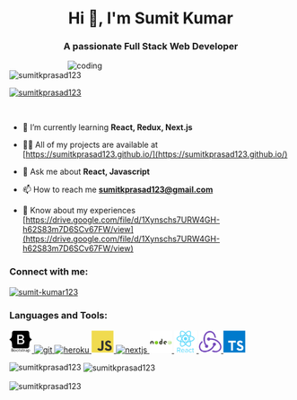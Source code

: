 
<h1 align="center">Hi 👋, I'm Sumit Kumar</h1>
<h3 align="center">A passionate Full Stack Web Developer</h3>

<img align="right" width="400" alt="coding" src="https://i.pinimg.com/originals/97/ae/28/97ae288bc10481a0152460e9a3c5faeb.gif](https://media.tenor.com/NOYF3f82b_gAAAAC/programmer.gif" alt="pic" />
<p align="left"> <img src="https://komarev.com/ghpvc/?username=sumitkprasad123&label=Profile%20views&color=0e75b6&style=flat" alt="sumitkprasad123" /> </p>

<p align="left"> <a href="https://github.com/ryo-ma/github-profile-trophy"><img src="https://github-profile-trophy.vercel.app/?username=sumitkprasad123" alt="sumitkprasad123" /></a> </p>

<p align="left"> <a href="https://twitter.com/" target="blank"><img src="https://img.shields.io/twitter/follow/?logo=twitter&style=for-the-badge" alt="" /></a> </p>

- 🌱 I’m currently learning **React, Redux, Next.js**

- 👨‍💻 All of my projects are available at [https://sumitkprasad123.github.io/](https://sumitkprasad123.github.io/)

- 💬 Ask me about **React, Javascript**

- 📫 How to reach me **sumitkprasad123@gmail.com**

- 📄 Know about my experiences [https://drive.google.com/file/d/1Xynschs7URW4GH-h62S83m7D6SCv67FW/view](https://drive.google.com/file/d/1Xynschs7URW4GH-h62S83m7D6SCv67FW/view)

<h3 align="left">Connect with me:</h3>
<p align="left">
<a href="https://linkedin.com/in/sumit-kumar123" target="blank"><img align="center" src="https://raw.githubusercontent.com/rahuldkjain/github-profile-readme-generator/master/src/images/icons/Social/linked-in-alt.svg" alt="sumit-kumar123" height="30" width="40" /></a>
</p>

<h3 align="left">Languages and Tools:</h3>
<p align="left"> <a href="https://getbootstrap.com" target="_blank" rel="noreferrer"> <img src="https://raw.githubusercontent.com/devicons/devicon/master/icons/bootstrap/bootstrap-plain-wordmark.svg" alt="bootstrap" width="40" height="40"/> </a> <a href="https://git-scm.com/" target="_blank" rel="noreferrer"> <img src="https://www.vectorlogo.zone/logos/git-scm/git-scm-icon.svg" alt="git" width="40" height="40"/> </a> <a href="https://heroku.com" target="_blank" rel="noreferrer"> <img src="https://www.vectorlogo.zone/logos/heroku/heroku-icon.svg" alt="heroku" width="40" height="40"/> </a> <a href="https://developer.mozilla.org/en-US/docs/Web/JavaScript" target="_blank" rel="noreferrer"> <img src="https://raw.githubusercontent.com/devicons/devicon/master/icons/javascript/javascript-original.svg" alt="javascript" width="40" height="40"/> </a> <a href="https://nextjs.org/" target="_blank" rel="noreferrer"> <img src="https://cdn.worldvectorlogo.com/logos/nextjs-2.svg" alt="nextjs" width="40" height="40"/> </a> <a href="https://nodejs.org" target="_blank" rel="noreferrer"> <img src="https://raw.githubusercontent.com/devicons/devicon/master/icons/nodejs/nodejs-original-wordmark.svg" alt="nodejs" width="40" height="40"/> </a> <a href="https://reactjs.org/" target="_blank" rel="noreferrer"> <img src="https://raw.githubusercontent.com/devicons/devicon/master/icons/react/react-original-wordmark.svg" alt="react" width="40" height="40"/> </a> <a href="https://redux.js.org" target="_blank" rel="noreferrer"> <img src="https://raw.githubusercontent.com/devicons/devicon/master/icons/redux/redux-original.svg" alt="redux" width="40" height="40"/> </a> <a href="https://www.typescriptlang.org/" target="_blank" rel="noreferrer"> <img src="https://raw.githubusercontent.com/devicons/devicon/master/icons/typescript/typescript-original.svg" alt="typescript" width="40" height="40"/> </a> </p>

<p><img align="left" src="https://github-readme-stats.vercel.app/api/top-langs?username=sumitkprasad123&show_icons=true&locale=en&layout=compact" alt="sumitkprasad123" /></p>

<p>&nbsp;<img align="center" src="https://github-readme-stats.vercel.app/api?username=sumitkprasad123&show_icons=true&locale=en" alt="sumitkprasad123" /></p>

<p><img align="center" src="https://github-readme-streak-stats.herokuapp.com/?user=sumitkprasad123&" alt="sumitkprasad123" /></p>
